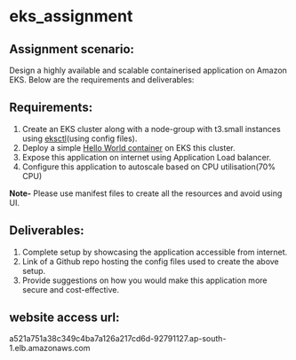 # eks_assignment

## Assignment scenario:

Design a highly available and scalable containerised application on Amazon EKS. Below are the requirements and deliverables:

## Requirements:

1. Create an EKS cluster along with a node-group with t3.small instances using [eksctl](https://eksctl.io/)(using config files).
2. Deploy a simple [Hello World container](https://hub.docker.com/r/amazon/amazon-ecs-sample) on EKS this cluster.
3. Expose this application on internet using Application Load balancer.
4. Configure this application to autoscale based on CPU utilisation(70% CPU)

**Note-** Please use manifest files to create all the resources and avoid using UI.


## Deliverables:

1. Complete setup by showcasing the application accessible from internet.
2. Link of a Github repo hosting the config files used to create the above setup.
3. Provide suggestions on how you would make this application more secure and cost-effective.

## website access url:
a521a751a38c349c4ba7a126a217cd6d-92791127.ap-south-1.elb.amazonaws.com
